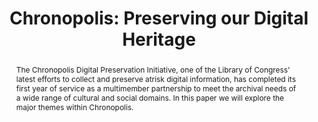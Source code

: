 ---
abstract: The Chronopolis Digital Preservation Initiative, one of the Library of Congress'
  latest efforts to collect and preserve atrisk digital information, has completed
  its first year of service as a multimember partnership to meet the archival needs
  of a wide range of cultural and social domains. In this paper we will explore the
  major themes within Chronopolis.
creators:
- Minor, David
- Smorul, Michael
- Burek, Michael
- Sutton, Don
date: null
document_url: https://services.phaidra.univie.ac.at/api/object/o:293999/download
grand_parent: iPRES
institutions: []
keywords:
- san francisco
landing_page_url: https://phaidra.univie.ac.at/o:293999
language: eng
layout: publication
license: CC BY-SA 3.0 AT
notes_url: null
parent: iPRES 2009
publication_type: paper
size: 789038
slides_url: null
source_name: iPRES
stream_url: null
title: 'Chronopolis: Preserving our Digital Heritage'
year: 2009
---